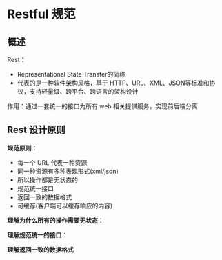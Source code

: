 # Restful 规范

## 概述

Rest：

+ Representational State Transfer的简称
+ 代表的是一种软件架构风格，基于 HTTP、URL、XML、JSON等标准和协议，支持轻量级、跨平台、跨语言的架构设计

作用：通过一套统一的接口为所有 web 相关提供服务，实现前后端分离

## Rest 设计原则

**规范原则**：

+ 每一个 URL 代表一种资源
+ 同一种资源有多种表现形式(xml/json)
+ 所以操作都是无状态的
+ 规范统一接口
+ 返回一致的数据格式
+ 可缓存(客户端可以缓存响应的内容)

**理解为什么所有的操作需要无状态**：



**理解规范统一的接口**：



**理解返回一致的数据格式**